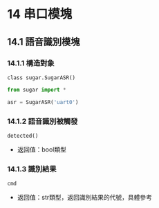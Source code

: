 # 14 串口模塊

## 14.1 語音識別模塊

### 14.1.1 構造對象

`class sugar.SugarASR()`

```python
from sugar import *

asr = SugarASR('uart0')
```

### 14.1.2 語音識別被觸發

`detected()`

* 返回值：bool類型

### 14.1.3 識別結果

`cmd`

* 返回值：str類型，返回識別結果的代號，具體參考
